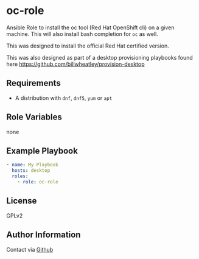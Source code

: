 oc-role
=========

Ansible Role to install the oc tool (Red Hat OpenShift cli) on a given machine.  This will also install bash completion for `oc` as well.

This was designed to install the official Red Hat certified version.

This was also designed as part of a desktop provisioning playbooks found here <https://github.com/billwheatley/provision-desktop>

Requirements
------------

- A distribution with `dnf`, `dnf5`, `yum` or `apt`

Role Variables
--------------

none

Example Playbook
----------------

```yaml
- name: My Playbook
  hosts: desktop
  roles:
    - role: oc-role
```

License
-------

GPLv2

Author Information
------------------

Contact via [Github](https://github.com/billwheatley/)
